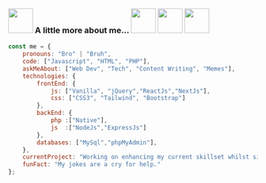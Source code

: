 ### <img src="https://i.giphy.com/media/v1.Y2lkPTc5MGI3NjExaHdqcDZqb3RwNTV2MjEwczN0Z2xpNnFhODRtaGhkOHFjdGFyOXdxMiZlcD12MV9pbnRlcm5hbF9naWZfYnlfaWQmY3Q9cw/F7m2ZIgR06LRiamtXy/giphy.gif" width="50"> A little more about me... <img src="https://i.giphy.com/media/v1.Y2lkPTc5MGI3NjExNTg5a3J0MWtodnZ1MnI4NG5rdTYxcTB1emNpZ3B3OWEybnR3enBxYSZlcD12MV9pbnRlcm5hbF9naWZfYnlfaWQmY3Q9cw/fAcQ93hMoPixJO9WNy/giphy.gif" width="50"> <img src="https://i.giphy.com/media/v1.Y2lkPTc5MGI3NjExdTdqaHVqNGd2ZTIxNHgzem16d2pzZG9kZDlxODZjNTk1dTcwbXIwdSZlcD12MV9pbnRlcm5hbF9naWZfYnlfaWQmY3Q9cw/d9HRBzQ4E119cnhwWf/giphy.gif" width="50"> <img src="https://i.giphy.com/media/v1.Y2lkPTc5MGI3NjExbTZ2OXU3Y25iejR3ZnV1bDNpc3EwdGp2ZTU2dmtlYXRib29hNjlqNSZlcD12MV9pbnRlcm5hbF9naWZfYnlfaWQmY3Q9cw/gdrHIa5VEiBnAgiHHJ/giphy.gif" width="50"> 
```javascript
const me = {
    pronouns: "Bro" | "Bruh",
    code: ["Javascript", "HTML", "PHP"],
    askMeAbout: ["Web Dev", "Tech", "Content Writing", "Memes"],
    technologies: {
        frontEnd: {
            js: ["Vanilla", "jQuery","ReactJs","NextJs"],
            css: ["CSS3", "Tailwind", "Bootstrap"]
        },
        backEnd: {
            php :["Native"],
            js  :["NodeJs","ExpressJs"]
        },
        databases: ["MySql","phpMyAdmin"],
    },
    currentProject: "Working on enhancing my current skillset whilst simultaneously looking for new opportunities.",
    funFact: "My jokes are a cry for help."
};
```
